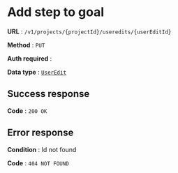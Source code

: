 # Add step to goal

**URL** : `/v1/projects/{projectId}/useredits/{userEditId}`

**Method** : `PUT`

**Auth required** :

**Data type** : [`UserEdit`](user_edit.md)

## Success response

**Code** : `200 OK`

## Error response

**Condition** : Id not found

**Code** : `404 NOT FOUND`
